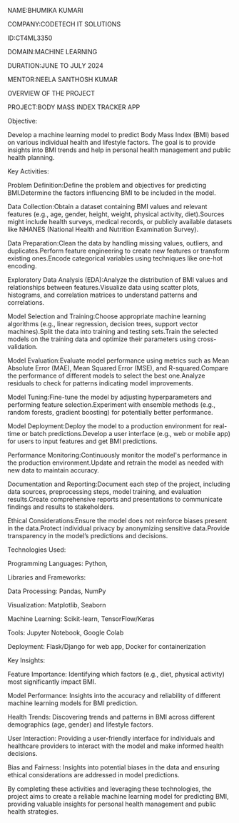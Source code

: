 NAME:BHUMIKA KUMARI

COMPANY:CODETECH IT SOLUTIONS

ID:CT4ML3350

DOMAIN:MACHINE LEARNING

DURATION:JUNE TO JULY 2024

MENTOR:NEELA SANTHOSH KUMAR

OVERVIEW  OF THE PROJECT

PROJECT:BODY MASS INDEX TRACKER APP

Objective:

Develop a machine learning model to predict Body Mass Index (BMI) based on various individual health and lifestyle factors. The goal is to provide insights into BMI trends and help in personal health management and public health planning.

Key Activities:

Problem Definition:Define the problem and objectives for predicting BMI.Determine the factors influencing BMI to be included in the model.

Data Collection:Obtain a dataset containing BMI values and relevant features (e.g., age, gender, height, weight, physical activity, diet).Sources might include health surveys, medical records, or publicly available datasets like NHANES (National Health and Nutrition Examination Survey).

Data Preparation:Clean the data by handling missing values, outliers, and duplicates.Perform feature engineering to create new features or transform existing ones.Encode categorical variables using techniques like one-hot encoding.

Exploratory Data Analysis (EDA):Analyze the distribution of BMI values and relationships between features.Visualize data using scatter plots, histograms, and correlation matrices to understand patterns and correlations.

Model Selection and Training:Choose appropriate machine learning algorithms (e.g., linear regression, decision trees, support vector machines).Split the data into training and testing sets.Train the selected models on the training data and optimize their parameters using cross-validation.

Model Evaluation:Evaluate model performance using metrics such as Mean Absolute Error (MAE), Mean Squared Error (MSE), and R-squared.Compare the performance of different models to select the best one.Analyze residuals to check for patterns indicating model improvements.

Model Tuning:Fine-tune the model by adjusting hyperparameters and performing feature selection.Experiment with ensemble methods (e.g., random forests, gradient boosting) for potentially better performance.

Model Deployment:Deploy the model to a production environment for real-time or batch predictions.Develop a user interface (e.g., web or mobile app) for users to input features and get BMI predictions.

Performance Monitoring:Continuously monitor the model's performance in the production environment.Update and retrain the model as needed with new data to maintain accuracy.

Documentation and Reporting:Document each step of the project, including data sources, preprocessing steps, model training, and evaluation results.Create comprehensive reports and presentations to communicate findings and results to stakeholders.

Ethical Considerations:Ensure the model does not reinforce biases present in the data.Protect individual privacy by anonymizing sensitive data.Provide transparency in the model’s predictions and decisions.

Technologies Used:

Programming Languages: Python,

Libraries and Frameworks:

Data Processing: Pandas, NumPy

Visualization: Matplotlib, Seaborn

Machine Learning: Scikit-learn, TensorFlow/Keras

Tools: Jupyter Notebook, Google Colab

Deployment: Flask/Django for web app, Docker for containerization

Key Insights:

Feature Importance: Identifying which factors (e.g., diet, physical activity) most significantly impact BMI.

Model Performance: Insights into the accuracy and reliability of different machine learning models for BMI prediction.

Health Trends: Discovering trends and patterns in BMI across different demographics (age, gender) and lifestyle factors.

User Interaction: Providing a user-friendly interface for individuals and healthcare providers to interact with the model and make informed health decisions.

Bias and Fairness: Insights into potential biases in the data and ensuring ethical considerations are addressed in model predictions.

By completing these activities and leveraging these technologies, the project aims to create a reliable machine learning model for predicting BMI, providing valuable insights for personal health management and public health strategies.

